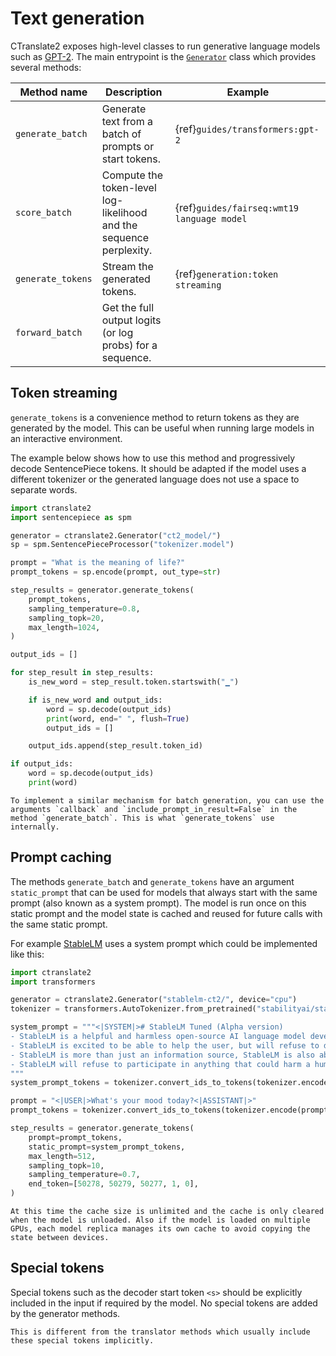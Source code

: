 # Text generation

CTranslate2 exposes high-level classes to run generative language models such as [GPT-2](https://github.com/openai/gpt-2). The main entrypoint is the [`Generator`](python/ctranslate2.Generator.rst) class which provides several methods:

| Method name | Description | Example |
| --- | --- | --- |
| `generate_batch` | Generate text from a batch of prompts or start tokens. | {ref}`guides/transformers:gpt-2` |
| `score_batch` | Compute the token-level log-likelihood and the sequence perplexity. | {ref}`guides/fairseq:wmt19 language model` |
| `generate_tokens` | Stream the generated tokens. | {ref}`generation:token streaming` |
| `forward_batch` | Get the full output logits (or log probs) for a sequence. | |

## Token streaming

`generate_tokens` is a convenience method to return tokens as they are generated by the model. This can be useful when running large models in an interactive environment.

The example below shows how to use this method and progressively decode SentencePiece tokens. It should be adapted if the model uses a different tokenizer or the generated language does not use a space to separate words.

```python
import ctranslate2
import sentencepiece as spm

generator = ctranslate2.Generator("ct2_model/")
sp = spm.SentencePieceProcessor("tokenizer.model")

prompt = "What is the meaning of life?"
prompt_tokens = sp.encode(prompt, out_type=str)

step_results = generator.generate_tokens(
    prompt_tokens,
    sampling_temperature=0.8,
    sampling_topk=20,
    max_length=1024,
)

output_ids = []

for step_result in step_results:
    is_new_word = step_result.token.startswith("▁")

    if is_new_word and output_ids:
        word = sp.decode(output_ids)
        print(word, end=" ", flush=True)
        output_ids = []

    output_ids.append(step_result.token_id)

if output_ids:
    word = sp.decode(output_ids)
    print(word)
```

```{tip}
To implement a similar mechanism for batch generation, you can use the arguments `callback` and `include_prompt_in_result=False` in the method `generate_batch`. This is what `generate_tokens` use internally.
```

## Prompt caching

The methods `generate_batch` and `generate_tokens` have an argument `static_prompt` that can be used for models that always start with the same prompt (also known as a system prompt). The model is run once on this static prompt and the model state is cached and reused for future calls with the same static prompt.

For example [StableLM](https://github.com/Stability-AI/StableLM) uses a system prompt which could be implemented like this:

```python
import ctranslate2
import transformers

generator = ctranslate2.Generator("stablelm-ct2/", device="cpu")
tokenizer = transformers.AutoTokenizer.from_pretrained("stabilityai/stablelm-tuned-alpha-7b")

system_prompt = """<|SYSTEM|># StableLM Tuned (Alpha version)
- StableLM is a helpful and harmless open-source AI language model developed by StabilityAI.
- StableLM is excited to be able to help the user, but will refuse to do anything that could be considered harmful to the user.
- StableLM is more than just an information source, StableLM is also able to write poetry, short stories, and make jokes.
- StableLM will refuse to participate in anything that could harm a human.
"""
system_prompt_tokens = tokenizer.convert_ids_to_tokens(tokenizer.encode(system_prompt))

prompt = "<|USER|>What's your mood today?<|ASSISTANT|>"
prompt_tokens = tokenizer.convert_ids_to_tokens(tokenizer.encode(prompt))

step_results = generator.generate_tokens(
    prompt=prompt_tokens,
    static_prompt=system_prompt_tokens,
    max_length=512,
    sampling_topk=10,
    sampling_temperature=0.7,
    end_token=[50278, 50279, 50277, 1, 0],
)
```

```{note}
At this time the cache size is unlimited and the cache is only cleared when the model is unloaded. Also if the model is loaded on multiple GPUs, each model replica manages its own cache to avoid copying the state between devices.
```

## Special tokens

Special tokens such as the decoder start token `<s>` should be explicitly included in the input if required by the model. No special tokens are added by the generator methods.

```{note}
This is different from the translator methods which usually include these special tokens implicitly.
```

